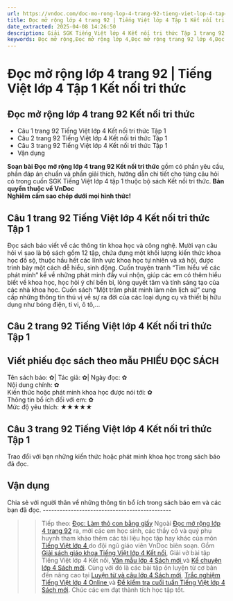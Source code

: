 ```yaml
---
url: https://vndoc.com/doc-mo-rong-lop-4-trang-92-tieng-viet-lop-4-tap-1-ket-noi-tri-thuc-298529
title: Đọc mở rộng lớp 4 trang 92 | Tiếng Việt lớp 4 Tập 1 Kết nối tri thức - VnDoc.com
date_extracted: 2025-04-08 14:26:50
description: Giải SGK Tiếng Việt lớp 4 Kết nối tri thức Tập 1 trang 92 được biên soạn nhằm giúp các em HS đạt kết quả tốt trong quá trình làm bài tập và học tập môn Tiếng Việt lớp 4.
keywords: Đọc mở rộng,Đọc mở rộng lớp 4,Đọc mở rộng trang 92 lớp 4,Đọc mở rộng lớp 4 trang 92,tiếng việt lớp 4 tập 1 Đọc mở rộng,tiếng việt lớp 4 trang 92,tiếng việt lớp 4 tập 1 trang 92,tiếng việt lớp 4,tiếng việt lớp 4 kết nối tri thức,vở bài tập tiếng việt lớp 4,sách tiếng việt lớp 4,bài tập tiếng việt lớp 4,giải bài tập tiếng việt lớp 4,tiếng việt lớp 4 tập 1
---
```


# Đọc mở rộng lớp 4 trang 92 | Tiếng Việt lớp 4 Tập 1 Kết nối tri thức
## Đọc mở rộng lớp 4 trang 92 Kết nối tri thức
  * Câu 1 trang 92 Tiếng Việt lớp 4 Kết nối tri thức Tập 1
  * Câu 2 trang 92 Tiếng Việt lớp 4 Kết nối tri thức Tập 1
  * Câu 3 trang 92 Tiếng Việt lớp 4 Kết nối tri thức Tập 1
  * Vận dụng

**Soạn bài Đọc mở rộng lớp 4 trang 92 Kết nối tri thức** gồm có phần yêu cầu, phần đáp án chuẩn và phần giải thích, hướng dẫn chi tiết cho từng câu hỏi có trong cuốn SGK Tiếng Việt lớp 4 tập 1 thuộc bộ sách Kết nối tri thức.
**Bản quyền thuộc về VnDoc**   
**Nghiêm cấm sao chép dưới mọi hình thức\!**
## **Câu 1 trang 92 Tiếng Việt lớp 4 Kết nối tri thức Tập 1**
Đọc sách báo viết về các thông tin khoa học và công nghệ.
Mười vạn câu hỏi vì sao là bộ sách gồm 12 tập, chứa đựng một khối lượng kiến thức khoa học đồ sộ, thuộc hầu hết các lĩnh vực khoa học tự nhiên và xã hội, được trình bày một cách dễ hiểu, sinh động.
Cuốn truyện tranh “Tìm hiểu về các phát minh” kể về những phát minh đầy vui nhộn, giúp các em có thêm hiểu biết về khoa học, học hỏi ý chí bền bỉ, lòng quyết tâm và tính sáng tạo của các nhà khoa học. 
Cuốn sách “Một trăm phát minh làm nên lịch sử” cung cấp những thông tin thú vị về sự ra đời của các loại dụng cụ và thiết bị hữu dụng như bóng điện, ti vi, ô tô,… 
## **Câu 2 trang 92 Tiếng Việt lớp 4 Kết nối tri thức Tập 1**
Viết phiếu đọc sách theo mẫu
**PHIẾU ĐỌC SÁCH**  
---  
Tên sách báo: ✿| Tác giả: ✿| Ngày đọc: ✿  
Nội dung chính: ✿  
Kiến thức hoặc phát minh khoa học được nói tới: ✿  
Thông tin bổ ích đối với em: ✿  
Mức độ yêu thích: ★★★★★  
## **Câu 3 trang 92 Tiếng Việt lớp 4 Kết nối tri thức Tập 1**
Trao đổi với bạn những kiến thức hoặc phát minh khoa học trong sách báo   
đã đọc. 
## **Vận dụng**
Chia sẻ với người thân về những thông tin bổ ích trong sách báo em và các bạn đã đọc.
\----------------------------------------------
>> Tiếp theo: [Đọc: Làm thỏ con bằng giấy](<https://vndoc.com/doc-lam-tho-con-bang-giay-lop-4-trang-93-ket-noi-tri-thuc-298567>)
Ngoài [Đọc mở rộng lớp 4 trang 92](<https://vndoc.com/doc-mo-rong-lop-4-trang-92-tieng-viet-lop-4-tap-1-ket-noi-tri-thuc-298529>) ra, mời các em học sinh, các thầy cô và quý phụ huynh tham khảo thêm các tài liệu học tập hay khác của môn [ Tiếng Việt lớp 4 ](<https://vndoc.com/tieng-viet-lop4>) do đội ngũ giáo viên VnDoc biên soạn. Gồm [Giải sách giáo khoa Tiếng Việt lớp 4 Kết nối](<https://vndoc.com/tieng-viet-lop-4-ket-noi>), Giải vở bài tập Tiếng Việt lớp 4 Kết nối, [ Văn mẫu lớp 4 Sách mới ](<https://vndoc.com/tap-lam-van-lop4>) và [ Kể chuyện lớp 4 Sách mới](<https://vndoc.com/ke-chuyen-lop4>). Cùng với đó là các bài tập ôn luyện từ cơ bản đến nâng cao tại [ Luyện từ và câu lớp 4 Sách mới](<https://vndoc.com/luyen-tu-va-cau-lop4>), [ Trắc nghiệm Tiếng Việt lớp 4 Online ](<https://vndoc.com/trac-nghiem-tieng-viet-lop4>) và [ Đề kiểm tra cuối tuần Tiếng Việt lớp 4 Sách mới](<https://vndoc.com/de-kiem-tra-cuoi-tuan-tieng-viet4>). Chúc các em đạt thành tích học tập tốt.
